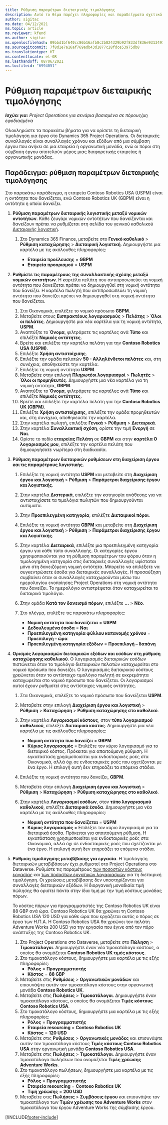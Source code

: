 ```yaml
---
title: Ρύθμιση παραμέτρων διεταιρικής τιμολόγησης
description: Αυτό το θέμα παρέχει πληροφορίες και παραδείγματα σχετικά με τη ρύθμιση παραμέτρων της διεταιρικής τιμολόγησης για έργα.
author: sigitac
ms.date: 04/12/2021
ms.topic: article
ms.reviewer: kfend
ms.author: sigitac
ms.openlocfilehash: 09bbd1bf640cc86b16afb8c2b824329b92f833df836e9313491d57a2f1646440
ms.sourcegitcommit: 7f8d1e7a16af769adb43d1877c28fdce53975db8
ms.translationtype: HT
ms.contentlocale: el-GR
ms.lasthandoff: 08/06/2021
ms.locfileid: "6994051"
---
```

# <a name="configure-intercompany-invoicing"></a>Ρύθμιση παραμέτρων διεταιρικής τιμολόγησης

_**Ισχύει για:** Project Operations για σενάρια βασισμένα σε πόρους/μη εφοδιασμένα_

Ολοκληρώστε τα παρακάτω βήματα για να ορίσετε τη διεταιρική τιμολόγηση για έργα στο Dynamics 365 Project Operations. Οι διεταιρικές συναλλαγές είναι συναλλαγές χρόνου και εξόδων από μια σύμβαση έργου που ανήκει σε μια εταιρεία ή οργανωτική μονάδα, ενώ οι πόροι στη σύμβαση έργου αποτελούν μέρος μιας διαφορετικής εταιρείας ή οργανωτικής μονάδας.

## <a name="example-configure-intercompany-invoicing"></a>Παράδειγμα: ρύθμιση παραμέτρων διεταιρικής τιμολόγησης

Στο παρακάτω παράδειγμα, η εταιρεία Contoso Robotics USA (USPM) είναι η οντότητα που δανείζεται, ενώ Contoso Robotics UK (GBPM) είναι η οντότητα η οποία δανείζει. 

1. **Ρύθμιση παραμέτρων διεταιρικής λογιστικής μεταξύ νομικών οντοτήτων**. Κάθε ζευγάρι νομικών οντοτήτων που δανείζονται και δανείζουν πρέπει να ρυθμίζεται στη σελίδα του γενικού καθολικού [Διεταιρικής λογιστική](/dynamics365/finance/general-ledger/intercompany-accounting-setup).
    
    1. Στο Dynamics 365 Finance, μεταβείτε στο **Γενικό καθολικό** > **Ρύθμιση καταχώρησης** > **Διεταιρική λογιστική**. Δημιουργήστε μια καρτέλα με τις ακόλουθες πληροφορίες:

        - **Εταιρεία προέλευσης** = **GBPM**
        - **Εταιρεία προορισμού** = **USPM**

2. **Ρυθμίστε τις παραμέτρους της συναλλακτικής σχέσης μεταξύ νομικών οντοτήτων**. Η καρτέλα πελάτη που αντιπροσωπεύει τη νομική οντότητα που δανείζεται πρέπει να δημιουργηθεί στη νομική οντότητα που δανείζει. Η καρτέλα πωλητή που αντιπροσωπεύει τη νομική οντότητα που δανείζει πρέπει να δημιουργηθεί στη νομική οντότητα που δανείζεται.

     1. Στα Οικονομικά, επιλέξτε το νομικό πρόσωπο **GBPM**.
     2. Μεταβείτε στους **Εισπρακτέους λογαριασμούς** > **Πελάτης** > **Όλοι οι πελάτες**. Δημιουργήστε μια νέα καρτέλα για τη νομική οντότητα, **USPM**.
     3. Αναπτύξτε το **Όνομα**, φιλτράρετε τις καρτέλες ανά **Τύπο** και επιλέξτε **Νομικές οντότητες**. 
     4. Βρείτε και επιλέξτε την καρτέλα πελάτη για την **Contoso Robotics USA (USPM)**.
     5. Επιλέξτε **Χρήση αντιστοίχισης**. 
     6. Επιλέξτε την ομάδα πελατών **50 - Αλληλένδετοι πελάτες** και, στη συνέχεια, αποθηκεύστε την καρτέλα.
     7. Επιλέξτε τη νομική οντότητα **USPM**.
     8. Μεταβείτε στην επιλογή **Πληρωτέοι λογαριασμοί** > **Πωλητές** > **Όλοι οι προμηθευτές**. Δημιουργήστε μια νέα καρτέλα για τη νομική οντότητα, **GBPM**.
     9. Αναπτύξτε το **Όνομα**, φιλτράρετε τις καρτέλες ανά **Τύπο** και επιλέξτε **Νομικές οντότητες**. 
     10. Βρείτε και επιλέξτε την καρτέλα πελάτη για την **Contoso Robotics UK (GBPM)**.
     11. Επιλέξτε **Χρήση αντιστοίχισης**, επιλέξτε την ομάδα προμηθευτών και, στη συνέχεια, αποθηκεύστε την καρτέλα.
     12. Στην καρτέλα πωλητή, επιλέξτε **Γενικά** > **Ρύθμιση** > **Διεταιρικά**.
     13. Στην καρτέλα **Συναλλακτική σχέση**, ορίστε την τιμή **Ενεργή** σε **Ναι**.
     14. Ορίστε το πεδίο **εταιρείας Πελάτη** σε **GBPM** και στην **καρτέλα Ο λογαριασμός μου**, επιλέξτε την καρτέλα πελάτη που δημιουργήσατε νωρίτερα στη διαδικασία.

3. **Ρύθμιση παραμέτρων διεταιρικών ρυθμίσεων στη διαχείριση έργου και τις παραμέτρους λογιστικής**. 

    1. Επιλέξτε τη νομική οντότητα **USPM** και μεταβείτε στη **Διαχείριση έργου και λογιστική** > **Ρύθμιση** > **Παράμετροι διαχείρισης έργου και λογιστικής**.
    2. Στην καρτέλα **Διατερικά**, επιλέξτε την κατηγορία ανάθεσης για να αντιστοιχίσετε τα τιμολόγια πωλητών που δημιουργούνται αυτόματα.
    3. Στην **Προεπιλεγμένη κατηγορία**, επιλέξτε **Διεταιρικοί πόροι**.
    4. Επιλέξτε τη νομική οντότητα **GBPM** και μεταβείτε στη **Διαχείριση έργου και λογιστική** > **Ρύθμιση** > **Παράμετροι διαχείρισης έργου και λογιστικής**.
    5. Στην καρτέλα **Διεταιρικά**, επιλέξτε μια προεπιλεγμένη κατηγορία έργου για κάθε τύπο συναλλαγής. Οι κατηγορίες έργου χρησιμοποιούνται για τη ρύθμιση παραμέτρων του φόρου όταν η τιμολογημένη κατηγορία στις διεταιρικές συναλλαγές υφίσταται μόνο στη δανειζόμενη νομική οντότητα. Μπορείτε να επιλέξετε να συγκεντρώσετε έσοδα για διεταιρικές συναλλαγές. Η προσαύξηση συμβαίνει όταν οι συναλλαγές καταχωρούνται μέσω του ημερολογίου ενοποίησης Project Operations στη νομική οντότητα που δανείζει. Το ημερολόγιο αντιστρέφεται όταν καταχωρείται το διεταιρικό τιμολόγιο.
    6. Στην ομάδα **Κατά τον δανεισμό πόρων**, επιλέξτε **...** > **Νέο**. 
    7. Στο πλέγμα, επιλέξτε τις παρακάτω πληροφορίες:

          - **Νομική οντότητα που δανείζεται** = **USPM**
          - **Δεδουλευμένα έσοδα** = **Ναι**
          - **Προεπιλεγμένη κατηγορία φύλλου κατανομής χρόνου** = **Προεπιλογή – ώρα**
          - **Προεπιλεγμένη κατηγορία εξόδων** = **Προεπιλογή – δαπάνη**

4. **Ορισμός λογαριασμών διεταιρικών εξόδων και εσόδων στη ρύθμιση καταχώρησης καθολικού**. Ο λογαριασμός διεταιρικών εσόδων πιστώνεται όταν το τιμολόγιο διεταιρικών πελατών καταχωρείται στο νομικό πρόσωπο που δανείζει. Ο λογαριασμός διεταιρικού κόστους χρεώνεται όταν το αντίστοιχο τιμολόγιο πωλητή σε εκκρεμότητα καταχωρείται στο νομικό πρόσωπο που δανείζεται. Οι λογαριασμοί αυτοί έχουν ρυθμιστεί στις αντίστοιχες νομικές οντότητες. 
      
     1. Στα Οικονομικά, επιλέξτε το νομικό πρόσωπο που δανείζεται **USPM**. 
     2. Μεταβείτε στην επιλογή **Διαχείριση έργου και λογιστική** > **Ρύθμιση** > **Καταχώρηση** > **Ρύθμιση καταχώρησης στο καθολικό**. 
     3. Στην καρτέλα **Λογαριασμοί κόστους**, στον **τύπο λογαριασμού καθολικού**, επιλέξτε **Διεταιρικό κόστος**. Δημιουργήστε μια νέα καρτέλα με τις ακόλουθες πληροφορίες:
      
        - **Νομική οντότητα πυο δανείζει** = **GBPM**
        - **Κύριος λογαριασμός** = Επιλέξτε τον κύριο λογαριασμό για το διεταιρικό κόστος. Πρόκειται για απαιτούμενη ρύθμιση. Η εγκατάσταση χρησιμοποιείται για ενδοεταιρικές ροές στα Οικονομικά, αλλά όχι σε ενδοεταιρικές ροές που σχετίζονται με ένα έργο. Η επιλογή αυτή δεν επηρεάζει τα επόμενα στάδια. 
        
     4. Επιλέξτε τη νομική οντότητα που δανείζει, **GBPM**. 
     5. Μεταβείτε στην επιλογή **Διαχείριση έργου και λογιστική** > **Ρύθμιση** > **Καταχώρηση** > **Ρύθμιση καταχώρησης στο καθολικό**. 
     6. Στην καρτέλα **Λογαριασμοί εσόδων**, στον **τύπο λογαριασμού καθολικού**, επιλέξτε **Διεταιρικά έσοδα**. Δημιουργήστε μια νέα καρτέλα με τις ακόλουθες πληροφορίες:

        - **Νομική οντότητα που δανείζεται** = **USPM**
        - **Κύριος λογαριασμός** = Επιλέξτε τον κύριο λογαριασμό για τα διεταιρικά έσοδα. Πρόκειται για απαιτούμενη ρύθμιση. Η εγκατάσταση χρησιμοποιείται για ενδοεταιρικές ροές στα Οικονομικά, αλλά όχι σε ενδοεταιρικές ροές που σχετίζονται με ένα έργο. Η επιλογή αυτή δεν επηρεάζει τα επόμενα στάδια. 

5. **Ρύθμιση τιμολόγησης μεταβίβασης για εργασία**. Η τιμολόγηση διεταιρικών μεταβιβάσεων έχει ρυθμιστεί στο Project Operations στο Dataverse. Ρυθμίστε τις παραμέτρους [των ποσοστών κόστους εργασίας](../pricing-costing/set-up-labor-cost-rate.md#transfer-pricing-and-costs-for-resources-outside-of-your-division-or-legal-entity) και [των ποσοστών εργατικών λογαριασμών](../pricing-costing/set-up-labor-bill-rate.md#transfer-pricing-or-set-up-bill-rates-for-resources-from-other-organizational-units-or-divisions) για τη διεταιρική τιμολόγηση. Οι χρεώσεις μεταβίβασης δεν υποστηρίζονται για συναλλαγές διεταιρικών εξόδων. Η διοργανική μοναδιαία τιμή πώλησης θα οριστεί πάντα στην ίδια τιμή με την τιμή κόστους μονάδας πόρων.

      Το κόστος πόρων για προγραμματιστές της Contoso Robotics UK είναι 88 GBP ανά ώρα. Contoso Robotics UK θα χρεώνει τη Contoso Robotics USA 120 USD για κάθε ώρα που εργάζεται αυτός ο πόρος σε έργα των Η.Π.Α. Η Contoso Robotics USA θα χρεώνει τον πελάτη Adventure Works 200 USD για την εργασία που έγινε από τον πόρο ανάπτυξης της Contoso Robotics UK.

      1. Στο Project Operations στο Dataverse, μεταβείτε στο **Πώληση** > **Τιμοκατάλογοι**. Δημιουργήστε έναν νέο τιμοκατάλογο κόστους, ο οποίος θα ονομάζεται **Contoso Robotics UK τιμές κόστους.** 
      2. Στο τιμοκατάλογο κόστους, δημιουργήστε μια καρτέλα με τις εξής πληροφορίες:
         - **Ρόλος** = **Προγραμματιστής**
         - **Κόστος** = **88 GBP**
      3. Μεταβείτε στις **Ρυθμίσεις** > **Οργανωτικών μονάδων** και επισυνάψτε αυτόν τον τιμοκατάλογο κόστους στην οργανωτική μονάδα **Contoso Robotics UK**.
      4. Μεταβείτε στις **Πωλήσεις** > **Τιμοκατάλογοι**. Δημιουργήστε έναν τιμοκατάλογο κόστους, ο οποίος θα ονομάζεται **Τιμές κόστους Contoso Robotics USA**. 
      5. Στο τιμοκατάλογο κόστους, δημιουργήστε μια καρτέλα με τις εξής πληροφορίες:
          - **Ρόλος** = **Προγραμματιστής**
          - **Εταιρεία resourcing** = **Contoso Robotics UK**
          - **Κόστος** = **120 USD**
      6. Μεταβείτε στις **Ρυθμίσεις** > **Οργανωτικές μονάδες** και επισυνάψτε αυτόν τον τιμοκατάλογο κόστους **Τιμές κόστους Contoso Robotics USA** στην οργανωτική μονάδα **Contoso Robotics USA**.
      7. Μεταβείτε στις **Πωλήσεις** > **Τιμοκατάλογοι**. Δημιουργήστε έναν τιμοκατάλογο πωλήσεων που ονομάζεται **Τιμές χρέωσης Adventure Works**. 
      8. Στο τιμοκατάλογο πωλήσεων, δημιουργήστε μια καρτέλα με τις εξής πληροφορίες:
          - **Ρόλος** = **Προγραμματιστής**
          - **Εταιρεία resourcing** = **Contoso Robotics UK**
          - **Τιμή χρέωσης** = **200 USD**
      9. Μεταβείτε στις **Πωλήσεις** > **Συμβάσεις έργου** και επισυνάψτε τον τιμοκατάλογο των **Τιμών χρέωσης του Adventure Works** στον τιμοκατάλογο του έργου Adventure Works της σύμβασης έργου.


[!INCLUDE[footer-include](../includes/footer-banner.md)]
